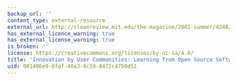 ```yaml
---
backup_url: ''
content_type: external-resource
external_url: http://sloanreview.mit.edu/the-magazine/2001-summer/4248/innovation-by-user-communities-learning-from-opensource-software/
has_external_licence_warning: true
has_external_license_warning: true
is_broken: ''
license: https://creativecommons.org/licenses/by-nc-sa/4.0/
title: 'Innovation by User Communities: Learning from Open Source Software'
uid: 001406e9-0faf-40a3-8c59-8472c4750d51
---
```


